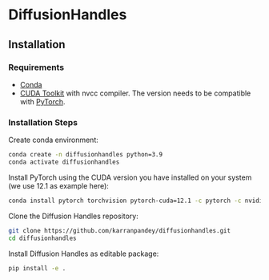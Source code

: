 # DiffusionHandles

## Installation

### Requirements

- [Conda](https://docs.conda.io/en/latest/miniconda.html)
- [CUDA Toolkit](https://developer.nvidia.com/cuda-downloads) with nvcc compiler. The version needs to be compatible with [PyTorch](https://pytorch.org/).

### Installation Steps

Create conda environment:
```bash
conda create -n diffusionhandles python=3.9
conda activate diffusionhandles
```

Install PyTorch using the CUDA version you have installed on your system (we use 12.1 as example here):
```bash
conda install pytorch torchvision pytorch-cuda=12.1 -c pytorch -c nvidia
```

Clone the Diffusion Handles repository:
```bash
git clone https://github.com/karranpandey/diffusionhandles.git
cd diffusionhandles
```

Install Diffusion Handles as editable package:
```bash
pip install -e .
```